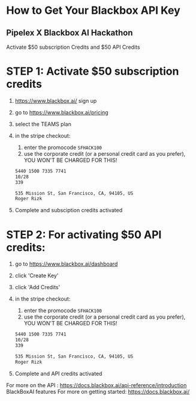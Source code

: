 # How to Get Your Blackbox API Key

## Pipelex X Blackbox AI Hackathon

Activate $50 subscription Credits and $50 API Credits


# STEP 1: Activate $50 subscription credits

1. https://www.blackbox.ai/ sign up
2. go to https://www.blackbox.ai/pricing
3. select the TEAMS plan
4. in the stripe checkout:
    1. enter the promocode `SFHACK100`
    2. use the corporate credit  (or a personal credit card as you prefer), YOU WON'T BE CHARGED FOR THIS!
    
    ```markdown
    5440 1500 7335 7741
    10/28
    339
    
    535 Mission St, San Francisco, CA, 94105, US
    Roger Rizk
    ```
    
5. Complete and subsciption credits activated

# STEP 2: For activating $50 API credits:

1. go to https://www.blackbox.ai/dashboard
2. click 'Create Key'
3. click 'Add Credits'
4. in the stripe checkout:
    1. enter the promocode `SFHACK100`
    2. use the corporate credit  (or a personal credit card as you prefer), YOU WON'T BE CHARGED FOR THIS!
    
    ```markdown
    5440 1500 7335 7741
    10/28
    339
    
    535 Mission St, San Francisco, CA, 94105, US
    Roger Rizk
    ```
    
5. Complete and API credits activated

For more on the API : https://docs.blackbox.ai/api-reference/introduction
BlackBoxAI features
For more on getting started: https://docs.blackbox.ai/